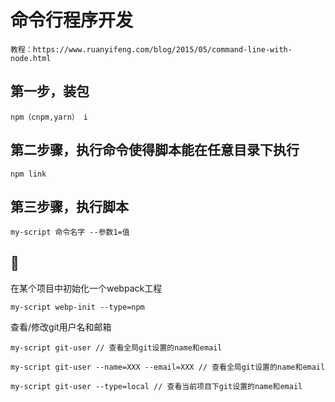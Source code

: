 # 命令行程序开发

```base
教程：https://www.ruanyifeng.com/blog/2015/05/command-line-with-node.html
```

## 第一步，装包

```base
npm（cnpm,yarn） i
```

## 第二步骤，执行命令使得脚本能在任意目录下执行

```base
npm link
```

## 第三步骤，执行脚本

```base
my-script 命令名字 --参数1=值
```

## 🌰

在某个项目中初始化一个webpack工程

```base
my-script webp-init --type=npm
```

查看/修改git用户名和邮箱

```base
my-script git-user // 查看全局git设置的name和email

my-script git-user --name=XXX --email=XXX // 查看全局git设置的name和email

my-script git-user --type=local // 查看当前项目下git设置的name和email
```

